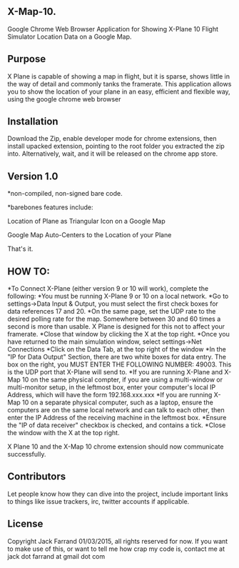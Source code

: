 ## X-Map-10.

Google Chrome Web Browser Application for Showing X-Plane 10 Flight Simulator Location Data on a Google Map.

## Purpose

X Plane is capable of showing a map in flight, but it is sparse, shows little in the way of detail and commonly tanks the framerate.  This application allows you to show the location of your plane in an easy, efficient and flexible way, using the google chrome web browser

## Installation

Download the Zip, enable developer mode for chrome extensions, then install upacked extension, pointing to the root folder you extracted the zip into.  Alternatively, wait, and it will be released on the chrome app store.

## Version 1.0

*non-compiled, non-signed bare code.

*barebones features include:

  Location of Plane as Triangular Icon on a Google Map
  
  Google Map Auto-Centers to the Location of your Plane
  
  That's it.

## HOW TO:
*To Connect X-Plane (either version 9 or 10 will work), complete the following:
  *You must be running X-Plane 9 or 10 on a local network.
  *Go to settings->Data Input & Output, you must select the first check boxes for data references 17 and 20.
  *On the same page, set the UDP rate to the desired polling rate for the map.  Somewhere between 30 and 60 times a second is more than usable.  X Plane is designed for this not to affect your framerate.
  *Close that window by clicking the X at the top right.
  *Once you have returned to the main simulation window, select settings->Net Connections
  *Click on the Data Tab, at the top right of the window
  *In the "IP for Data Output" Section, there are two white boxes for data entry.  The box on the right, you MUST ENTER THE FOLLOWING NUMBER: 49003.  This is the UDP port that X-Plane will send to.
  *If you are running X-Plane and X-Map 10 on the same physical compter, if you are using a multi-window or multi-monitor setup, in the leftmost box, enter your computer's local IP Address, which will have the form 192.168.xxx.xxx
  *If you are running X-Map 10 on a separate physical computer, such as a laptop, ensure the computers are on the same local network and can talk to each other, then enter the IP Address of the receiving machine in the leftmost box.
  *Ensure the "IP of data receiver" checkbox is checked, and contains a tick.
  *Close the window with the X at the top right.
 
 X Plane 10 and the X-Map 10 chrome extension should now communicate successfully.
  
## Contributors

Let people know how they can dive into the project, include important links to things like issue trackers, irc, twitter accounts if applicable.

## License

Copyright Jack Farrand 01/03/2015, all rights reserved for now.  If you want to make use of this, or want to tell me how crap my code is, contact me at jack dot farrand at gmail dot com
